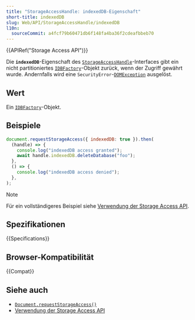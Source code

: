 ```yaml
---
title: "StorageAccessHandle: indexedDB-Eigenschaft"
short-title: indexedDB
slug: Web/API/StorageAccessHandle/indexedDB
l10n:
  sourceCommit: a4fcf79b60471db6f148fa4ba36f2cdeafbbeb70
---
```


{{APIRef("Storage Access API")}}

Die **`indexedDB`**-Eigenschaft des [`StorageAccessHandle`](/de/docs/Web/API/StorageAccessHandle)-Interfaces gibt ein nicht partitioniertes [`IDBFactory`](/de/docs/Web/API/IDBFactory)-Objekt zurück, wenn der Zugriff gewährt wurde. Andernfalls wird eine `SecurityError`-[`DOMException`](/de/docs/Web/API/DOMException) ausgelöst.

## Wert

Ein [`IDBFactory`](/de/docs/Web/API/IDBFactory)-Objekt.

## Beispiele

```js
document.requestStorageAccess({ indexedDB: true }).then(
  (handle) => {
    console.log("indexedDB access granted");
    await handle.indexedDB.deleteDatabase("foo");
  },
  () => {
    console.log("indexedDB access denied");
  },
);
```

> [!NOTE]
> Für ein vollständigeres Beispiel siehe [Verwendung der Storage Access API](/de/docs/Web/API/Storage_Access_API/Using).

## Spezifikationen

{{Specifications}}

## Browser-Kompatibilität

{{Compat}}

## Siehe auch

- [`Document.requestStorageAccess()`](/de/docs/Web/API/Document/requestStorageAccess)
- [Verwendung der Storage Access API](/de/docs/Web/API/Storage_Access_API/Using)
